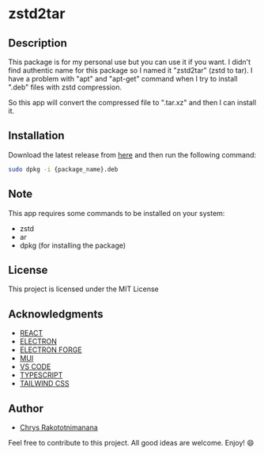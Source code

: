 # zstd2tar

## Description
This package is for my personal use but you can use it if you want. I didn't find authentic name for this package so I named it "zstd2tar" (zstd to tar).
I have a problem with "apt" and "apt-get" command when I try to install ".deb" files with zstd compression.  

So this app will convert the compressed file to ".tar.xz" and then I can install it.

## Installation

Download the latest release from [here](https://github.com/chrys-elrak/debian-repack-zstd2tar/releases/download/beta/debian-repack-zstd2tar_1.0.0-beta_amd64.deb) and then run the following command:

```bash
sudo dpkg -i {package_name}.deb
```

## Note
This app requires some commands to be installed on your system:
- zstd
- ar
- dpkg (for installing the package)

## License
This project is licensed under the MIT License

## Acknowledgments
- [REACT](https://reactjs.org/)
- [ELECTRON](https://electronjs.org/)
- [ELECTRON FORGE](https://electronforge.io/)
- [MUI](https://mui.com/)
- [VS CODE](https://code.visualstudio.com/)
- [TYPESCRIPT](https://www.typescriptlang.org/)
- [TAILWIND CSS](https://tailwindcss.com/)

## Author
- [Chrys Rakototnimanana](https://github.com/chrys-elrak)

Feel free to contribute to this project. All good ideas are welcome. Enjoy! :smile:
